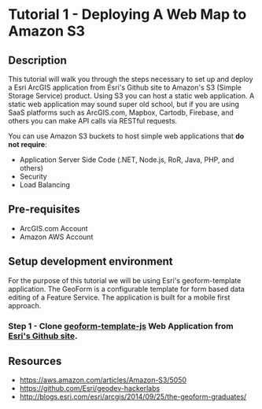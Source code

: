# Tutorial 1 - Deploying A Web Map to Amazon S3

## Description

This tutorial will walk you through the steps necessary to set up and deploy a Esri ArcGIS application from Esri's Github site  to Amazon's S3 (Simple Storage Service) product.  Using S3 you can host a static web application.  A static web application may sound super old school, but if you are using SaaS platforms such as ArcGIS.com, Mapbox, Cartodb, Firebase, and others you can make API calls via RESTful requests.  

You can use Amazon S3 buckets to host simple web applications that <b>do not require</b>:

* Application Server Side Code (.NET, Node.js, RoR, Java, PHP, and others)
* Security
* Load Balancing

## Pre-requisites

* ArcGIS.com Account
* Amazon AWS Account

## Setup development environment

For the purpose of this tutorial we will be using Esri's geoform-template application.  The GeoForm is a configurable template for form based data editing of a Feature Service.  The application is built for a mobile first approach.

### Step 1 - Clone [geoform-template-js](https://github.com/Esri/geoform-template-js) Web Application from [Esri's Github site](https://github.com/Esri).




## Resources

* https://aws.amazon.com/articles/Amazon-S3/5050
* https://github.com/Esri/geodev-hackerlabs
* http://blogs.esri.com/esri/arcgis/2014/09/25/the-geoform-graduates/

